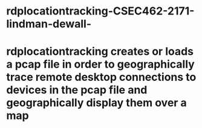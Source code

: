 # rdplocationtracking-CSEC462-2171-lindman-dewall-
#
# rdplocationtracking creates or loads a pcap file in order to geographically trace remote desktop connections to devices in the pcap file and geographically display them over a map